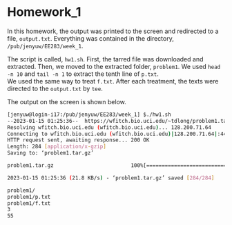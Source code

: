 # Homework_1

In this homework, the output was printed to the screen and redirected to a file, `output.txt`. 
Everything was contained in the directory, `/pub/jenyuw/EE283/week_1`.

The script is called, `hw1.sh`.
First, the tarred file was downloaded and extracted. Then, we moved to the extracted folder, `problem1`. 
We used `head -n 10` and `tail -n 1` to extract the tenth line of `p.txt`.  
We used the same way to treat `f.txt`. After each treatment, the texts were directed to the `output.txt` by `tee`.

The output on the screen is shown below.

```bash
[jenyuw@login-i17:/pub/jenyuw/EE283/week_1] $./hw1.sh
--2023-01-15 01:25:36--  https://wfitch.bio.uci.edu/~tdlong/problem1.tar.gz
Resolving wfitch.bio.uci.edu (wfitch.bio.uci.edu)... 128.200.71.64
Connecting to wfitch.bio.uci.edu (wfitch.bio.uci.edu)|128.200.71.64|:443... connected.
HTTP request sent, awaiting response... 200 OK
Length: 284 [application/x-gzip]
Saving to: ‘problem1.tar.gz’

problem1.tar.gz                         100%[=============================================================================>]     284  --.-KB/s    in 0.01s

2023-01-15 01:25:36 (21.8 KB/s) - ‘problem1.tar.gz’ saved [284/284]

problem1/
problem1/p.txt
problem1/f.txt
3
55

```
